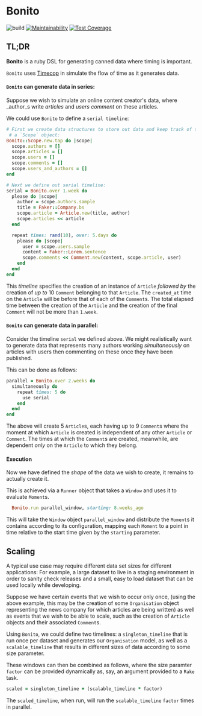 # Bonito

![build](https://travis-ci.org/TomFinill/bonito.svg?branch=master) [![Maintainability](https://api.codeclimate.com/v1/badges/42198ebf17bf127e0da6/maintainability)](https://codeclimate.com/github/TomFinill/bonito/maintainability) [![Test Coverage](https://api.codeclimate.com/v1/badges/42198ebf17bf127e0da6/test_coverage)](https://codeclimate.com/github/TomFinill/bonito/test_coverage)

## TL;DR

**Bonito** is a ruby DSL for generating canned data where timing is important.  

`Bonito` uses [Timecop](https://github.com/travisjeffery/timecop) in simulate
the flow of time as it generates data.


#### `Bonito` can generate data in series:

Suppose we wish to simulate an online content creator's data, where _author_s
write _articles_ and _users_ _comment_ on these articles.

We could use `Bonito` to define a `serial timeline`:

```ruby
# First we create data structures to store out data and keep track of them in
 # a `Scope` object: 
Bonito::Scope.new.tap do |scope|
  scope.authors = []
  scope.articles = []
  scope.users = []
  scope.comments = []
  scope.users_and_authors = []
end

# Next we define out serial timeline:
serial = Bonito.over 1.week do
  please do |scope|
    author = scope.authors.sample
    title = Faker::Company.bs
    scope.article = Article.new(title, author)
    scope.articles << article
  end

  repeat times: rand(10), over: 5.days do
    please do |scope|
      user = scope.users.sample
      content = Faker::Lorem.sentence
      scope.comments << Comment.new(content, scope.article, user)
    end
  end
end
```

This _timeline_ specifies the creation of an instance of `Article` _followed by_
the creation of _up to_ 10 `Comment` belonging to that `Article`. 
The `created_at` time on the `Article` will be before that of each of the
`Comment`s. The total elapsed time between the creation of the `Article` and
the creation of the final `Comment` will not be more than `1.week`.


#### `Bonito` can generate data in parallel:

Consider the timeline `serial` we defined above.  We might realistically want
to generate data that represents many authors working _simultaneously_ on
articles with users then commenting on these once they have been published.

This can be done as follows:

```ruby
parallel = Bonito.over 2.weeks do
  simultaneously do
    repeat times: 5 do
      use serial
    end
  end
end
```

The above will create 5 `Article`s, each having up to 9 `Comment`s where the
moment at which `Article` is created is independent of any other `Article` or
`Comment`.  The times at which the `Comment`s are created, meanwhile, are
dependent _only_ on the `Article` to which they belong.

#### Execution

Now we have defined the _shape_ of the data we wish to create, it remains 
to actually create it.  

This is achieved via a `Runner` object that takes a `Window` and uses it to 
evaluate `Moment`s.

```ruby
  Bonito.run parallel_window, starting: 8.weeks_ago
```

This will take the `Window` object `parallel_window` and distribute the `Moment`s
it contains according to its configuration, mapping each `Moment` to a point
in time relative to the start time given by the `starting` parameter.

## Scaling

A typical use case may require different data set sizes for
different applications: For example, a large dataset to live in a staging 
environment in order to sanity check releases and a small, easy to load dataset 
that can be used locally while developing.

Suppose we have certain events that we wish to occur only once, 
(using the above example, this may be the creation of some `Organisation` object
representing the news company for which articles are being written) as well
as events that we wish to be able to scale, such as the creation of `Article`
objects and their associated `Comment`s.

Using `Bonito`, we could define two timelines: a `singleton_timeline` 
that is run once per dataset and generates our 
`Organisation` model, as well as a `scalable_timeline`
that results in different sizes of data according to some size parameter.

These windows can then be combined as follows, where the size paramter `factor`
can be provided dynamically as, say, an argument provided to a `Rake` task.
 
```ruby
scaled = singleton_timeline + (scalable_timeline * factor)
```

The `scaled_timeline`, when run, will run the `scalable_timeline` `factor` times
in parallel.


